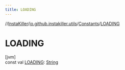 ```yaml
---
title: LOADING
---
```

//[InstaKiller](../../../index.html)/[io.github.instakiller.utils](../index.html)/[Constants](index.html)/[LOADING](-l-o-a-d-i-n-g.html)



# LOADING



[jvm]\
const val [LOADING](-l-o-a-d-i-n-g.html): [String](https://kotlinlang.org/api/latest/jvm/stdlib/kotlin/-string/index.html)




